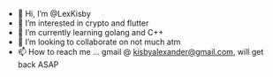 - 👋 Hi, I’m @LexKisby
- 👀 I’m interested in crypto and flutter 
- 🌱 I’m currently learning golang and C++
- 💞️ I’m looking to collaborate on not much atm
- 📫 How to reach me ... gmail @ kisbyalexander@gmail.com, will get back ASAP

<!---
LexKisby/LexKisby is a ✨ special ✨ repository because its `README.md` (this file) appears on your GitHub profile.
You can click the Preview link to take a look at your changes.
--->
